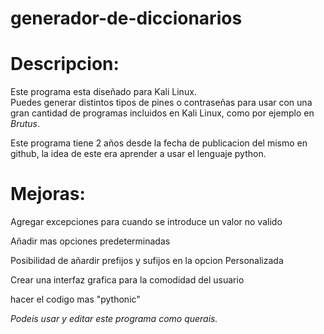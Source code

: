 # generador-de-diccionarios



																		                                        		
# Descripcion: 		

Este programa esta diseñado para Kali Linux.                      	        
Puedes generar distintos tipos de pines o contraseñas para usar con una gran cantidad de programas incluidos en Kali Linux, como por ejemplo en *Brutus*.                     

Este programa tiene 2 años desde la fecha de publicacion del mismo en github, la idea de este era aprender a usar el lenguaje python.	           	

# Mejoras:	

Agregar excepciones para cuando se introduce un valor no valido

Añadir mas opciones predeterminadas

Posibilidad de añardir prefijos y sufijos en la opcion Personalizada

Crear una interfaz grafica para la comodidad del usuario

hacer el codigo mas "pythonic"										                        	



*Podeis usar y editar este programa como querais.*
